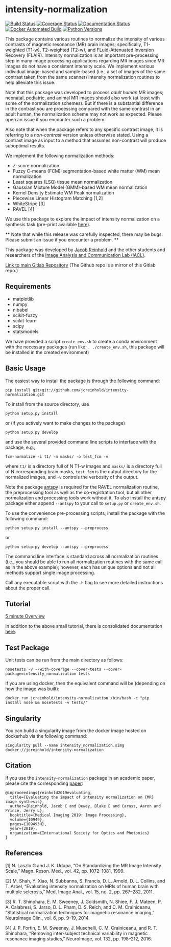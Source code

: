 intensity-normalization
=======================

[![Build Status](https://travis-ci.org/jcreinhold/intensity-normalization.svg?branch=master)](https://travis-ci.org/jcreinhold/intensity-normalization)
[![Coverage Status](https://coveralls.io/repos/github/jcreinhold/intensity-normalization/badge.svg?branch=master)](https://coveralls.io/github/jcreinhold/intensity-normalization?branch=master)
[![Documentation Status](https://readthedocs.org/projects/intensity-normalization/badge/?version=latest)](http://intensity-normalization.readthedocs.io/en/latest/)
[![Docker Automated Build](https://img.shields.io/docker/build/jcreinhold/intensity-normalization.svg)](https://hub.docker.com/r/jcreinhold/intensity-normalization/)
[![Python Versions](https://img.shields.io/badge/python-3.6%20%7C%203.7-blue.svg)](https://www.python.org/downloads/release/python-360/)

This package contains various routines to normalize the intensity of various contrasts of magnetic resonance (MR) brain images; specifically, 
T1-weighted (T1-w), T2-weighted (T2-w), and FLuid-Attenuated Inversion Recovery (FLAIR). Intensity normalization is an important pre-processing step
in many image processing applications regarding MR images since MR images do not have a consistent intensity scale. We implement various individual 
image-based and sample-based (i.e., a set of images of the same contrast taken from the same scanner) 
intensity normalization routines to help alleviate this issue.

Note that this package was developed to process *adult human* MR images; neonatal, pediatric, and animal MR images should 
also work (at least with some of the normalization schemes). But if there is a substantial difference in the contrast 
you are processing compared with the same contrast in an adult human, the normalization scheme may not work as expected.
Please open an issue if you encounter such a problem.

Also note that when the package refers to any specific contrast image, it is referring to a *non-contrast* version unless 
otherwise stated. Using a contrast image as input to a method that assumes non-contrast will produce suboptimal results.

We implement the following normalization methods:

- Z-score normalization
- Fuzzy C-means (FCM)-segmentation-based white matter (WM) mean normalization
- Least squares (LSQ) tissue mean normalization
- Gaussian Mixture Model (GMM)-based WM mean normalization
- Kernel Density Estimate WM Peak normalization
- Piecewise Linear Histogram Matching [1,2]
- WhiteStripe [3]
- RAVEL [4]

We use this package to explore the impact of intensity normalization on a synthesis task (pre-print available [here](https://arxiv.org/abs/1812.04652)).

** Note that while this release was carefully inspected, there may be bugs. Please submit an issue if you encounter a problem. **

This package was developed by [Jacob Reinhold](https://jcreinhold.github.io) and the other students and researchers of the 
[Image Analysis and Communication Lab (IACL)](http://iacl.ece.jhu.edu/index.php/Main_Page).

[Link to main Gitlab Repository](https://gitlab.com/jcreinhold/intensity-normalization) (The Github repo is a mirror of this Gitlab repo.)

Requirements
------------

- matplotlib
- numpy
- nibabel
- scikit-fuzzy
- scikit-learn
- scipy
- statsmodels

We have provided a script `create_env.sh` to create a conda environment with the necessary packages 
(run like: `. ./create_env.sh`, this package will be installed in the created environment)

Basic Usage
-----------

The easiest way to install the package is through the following command:

    pip install git+git://github.com/jcreinhold/intensity-normalization.git
    
To install from the source directory, use

    python setup.py install
    
or (if you actively want to make changes to the package)

    python setup.py develop
    
and use the several provided command line scripts to interface with the package,
e.g., 

    fcm-normalize -i t1/ -m masks/ -o test_fcm -v

where `t1/` is a directory full of N T1-w images and `masks/` is a directory full of N corresponding brain masks,
`test_fcm` is the output directory for the normalized images, and `-v` controls the verbosity of the output.

Note the package [antspy](https://github.com/ANTsX/ANTsPy) is required for the RAVEL normalization routine, the 
preprocessing tool as well as the co-registration tool, but all other normalization and processing tools work without it. 
To also install the antspy package either append `--antspy` to your call to `setup.py` or `create_env.sh`. 

To use the convenience pre-processing scripts, install the package with the following command:

    python setup.py install --antspy --preprocess
    
or 

    python setup.py develop --antspy --preprocess
 
The command line interface is standard across all normalization routines (i.e., you should be able to 
run all normalization routines with the same call as in the above example); however, each has unique options
and not all methods support single image processing.

Call any executable script with the `-h` flag to see more detailed instructions about the proper call.

Tutorial
--------

[5 minute Overview](https://github.com/jcreinhold/intensity-normalization/blob/master/tutorials/5min_tutorial.md)

In addition to the above small tutorial, there is consolidated documentation [here](https://intensity-normalization.readthedocs.io/en/latest/).

Test Package
------------

Unit tests can be run from the main directory as follows:

    nosetests -v --with-coverage --cover-tests --cover-package=intensity_normalization tests

If you are using docker, then the equivalent command will be (depending on how the image was built):

    docker run jcreinhold/intensity-normalization /bin/bash -c "pip install nose && nosetests -v tests/"

Singularity
-----------

You can build a singularity image from the docker image hosted on dockerhub via the following command:

    singularity pull --name intensity_normalization.simg docker://jcreinhold/intensity-normalization

Citation
--------

If you use the `intensity-normalization` package in an academic paper, please cite the corresponding [paper](https://arxiv.org/abs/1812.04652):

    @inproceedings{reinhold2019evaluating,
      title={Evaluating the impact of intensity normalization on {MR} image synthesis},
      author={Reinhold, Jacob C and Dewey, Blake E and Carass, Aaron and Prince, Jerry L},
      booktitle={Medical Imaging 2019: Image Processing},
      volume={10949},
      pages={109493H},
      year={2019},
      organization={International Society for Optics and Photonics}
    }
        
References
----------

[1] N. Laszlo G and J. K. Udupa, “On Standardizing the MR Image Intensity Scale,” Magn. Reson. Med., vol. 42, pp. 1072–1081, 1999.

[2] M. Shah, Y. Xiao, N. Subbanna, S. Francis, D. L. Arnold, D. L. Collins, and T. Arbel, “Evaluating intensity
    normalization on MRIs of human brain with multiple sclerosis,” Med. Image Anal., vol. 15, no. 2, pp. 267–282, 2011.
    
[3] R. T. Shinohara, E. M. Sweeney, J. Goldsmith, N. Shiee, F. J. Mateen, P. A. Calabresi, S. Jarso, D. L. Pham,
    D. S. Reich, and C. M. Crainiceanu, “Statistical normalization techniques for magnetic resonance imaging,” NeuroImage Clin., vol. 6, pp. 9–19, 2014.
    
[4] J. P. Fortin, E. M. Sweeney, J. Muschelli, C. M. Crainiceanu, and R. T. Shinohara, “Removing inter-subject technical variability
    in magnetic resonance imaging studies,” NeuroImage, vol. 132, pp. 198–212, 2016.
